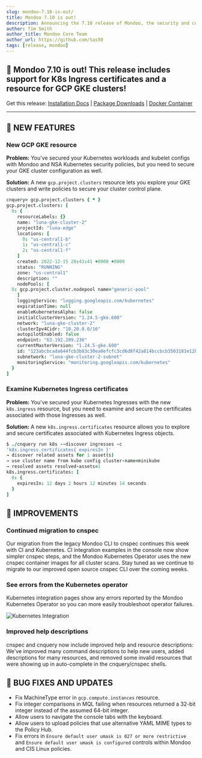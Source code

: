```yaml
---
slug: mondoo-7.10-is-out/
title: Mondoo 7.10 is out!
description: Announcing the 7.10 release of Mondoo, the security and compliance platform that prioritizes risks that matter most in your infrastructure.
author: Tim Smith
author_title: Mondoo Core Team
author_url: https://github.com/tas50
tags: [release, mondoo]
---
```


## 🥳 Mondoo 7.10 is out! This release includes support for K8s Ingress certificates and a resource for GCP GKE clusters!

Get this release: [Installation Docs](/cnspec/) | [Package Downloads](https://releases.mondoo.com/mondoo/) | [Docker Container](https://hub.docker.com/r/mondoo/client)

---

## 🎉 NEW FEATURES

### New GCP GKE resource

**Problem:** You've secured your Kubernetes workloads and kubelet configs with Mondoo and NSA Kubernetes security policies, but you need to secure your GKE cluster configuration as well.

**Solution:** A new `gcp.project.clusters` resource lets you explore your GKE clusters and write policies to secure your cluster control plane.

```coffeescript
cnquery> gcp.project.clusters { * }
gcp.project.clusters: [
  0: {
    resourceLabels: {}
    name: "luna-gke-cluster-2"
    projectId: "luna-edge"
    locations: [
      0: "us-central1-b"
      1: "us-central1-c"
      2: "us-central1-f"
    ]
    created: 2022-12-15 20:43:41 +0000 +0000
    status: "RUNNING"
    zone: "us-central1"
    description: ""
    nodePools: [
  0: gcp.project.cluster.nodepool name="generic-pool"
    ]
    loggingService: "logging.googleapis.com/kubernetes"
    expirationTime: null
    enableKubernetesAlpha: false
    initialClusterVersion: "1.24.5-gke.600"
    network: "luna-gke-cluster-2"
    clusterIpv4Cidr: "10.20.0.0/16"
    autopilotEnabled: false
    endpoint: "63.192.209.236"
    currentMasterVersion: "1.24.5-gke.600"
    id: "123abcbcada644fcb3b83c30ea0efcfc3cd6d8f42a814bccbcb3503181e12b5a"
    subnetwork: "luna-gke-cluster-2-subnet"
    monitoringService: "monitoring.googleapis.com/kubernetes"
  }
]
```

### Examine Kubernetes Ingress certificates

**Problem:** You've secured your Kubernetes Ingresses with the new `k8s.ingress` resource, but you need to examine and secure the certificates associated with those Ingresses as well.

**Solution:** A new `k8s.ingress.certificates` resource allows you to explore and secure certificates associated with Kubernetes Ingress objects.

```coffeescript
$ ./cnquery run k8s --discover ingresses -c
'k8s.ingress.certificates{ expiresIn }'
→ discover related assets for 1 asset(s)
→ use cluster name from kube config cluster-name=minikube
→ resolved assets resolved-assets=1
k8s.ingress.certificates: [
  0: {
    expiresIn: 12 days 2 hours 12 minutes 14 seconds
  }
]
```

## 🧹 IMPROVEMENTS

### Continued migration to cnspec

Our migration from the legacy Mondoo CLI to cnspec continues this week with CI and Kubernetes. CI integration examples in the console now show simpler cnspec steps, and the Mondoo Kubernetes Operator uses the new cnspec container images for all cluster scans. Stay tuned as we continue to migrate to our improved open source cnspec CLI over the coming weeks.

### See errors from the Kubernetes operator

Kubernetes integration pages show any errors reported by the Mondoo Kubernetes Operator so you can more easily troubleshoot operator failures.

![Kubernetes Integration](/img/releases/2022-12-27-mondoo-7.10-is-out/k8s.png)

### Improved help descriptions

cnspec and cnquery now include improved help and resource descriptions: We've improved many command descriptions to help new users, added descriptions for many resources, and removed some invalid resources that were showing up in auto-complete in the cnquery/cnspec shells.

## 🐛 BUG FIXES AND UPDATES

- Fix MachineType error in `gcp.compute.instances` resource.
- Fix integer comparisons in MQL failing when resources returned a 32-bit integer instead of the assumed 64-bit integer.
- Allow users to navigate the console tabs with the keyboard.
- Allow users to upload policies that use alternative YAML MIME types to the Policy Hub.
- Fix errors in `Ensure default user umask is 027 or more restrictive` and `Ensure default user umask is configured` controls within Mondoo and CIS Linux policies.
